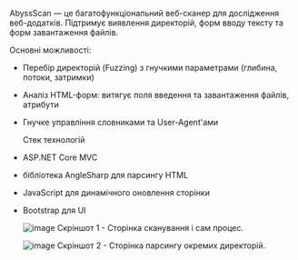AbyssScan — це багатофункціональний веб-сканер для дослідження веб-додатків. Підтримує виявлення директорій, форм вводу тексту та форм завантаження файлів.

  Основні можливості:
- Перебір директорій (Fuzzing) з гнучкими параметрами (глибина, потоки, затримки)
- Аналіз HTML-форм: витягує поля введення та завантаження файлів, атрибути
- Гнучке управління словниками та User-Agent'ами

  Стек технологій
- ASP.NET Core MVC
- бібліотека AngleSharp для парсингу HTML
- JavaScript для динамічного оновлення сторінки
- Bootstrap для UI

  ![image](https://github.com/user-attachments/assets/1c3b810d-dc2b-40c5-93eb-b3664e4ba291)
  Скріншот 1 - Сторінка сканування і сам процес.

  ![image](https://github.com/user-attachments/assets/ed0f5db5-db50-4d68-99ff-7ede0bed3372)
  Скріншот 2 - Сторінка парсингу окремих директорій.
